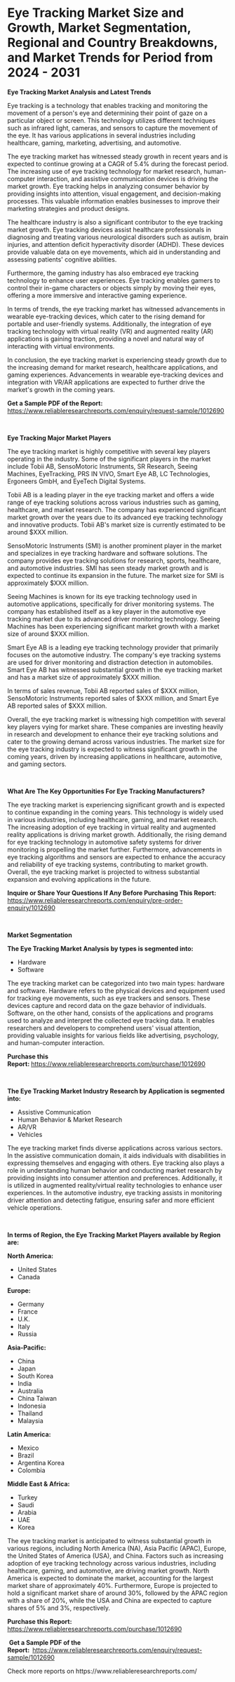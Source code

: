 <p><h1>Eye Tracking Market Size and Growth, Market Segmentation, Regional and Country Breakdowns, and Market Trends for Period from 2024 -  2031</h1></p><p><strong>Eye Tracking Market Analysis and Latest Trends</strong></p>
<p><p>Eye tracking is a technology that enables tracking and monitoring the movement of a person's eye and determining their point of gaze on a particular object or screen. This technology utilizes different techniques such as infrared light, cameras, and sensors to capture the movement of the eye. It has various applications in several industries including healthcare, gaming, marketing, advertising, and automotive.</p><p>The eye tracking market has witnessed steady growth in recent years and is expected to continue growing at a CAGR of 5.4% during the forecast period. The increasing use of eye tracking technology for market research, human-computer interaction, and assistive communication devices is driving the market growth. Eye tracking helps in analyzing consumer behavior by providing insights into attention, visual engagement, and decision-making processes. This valuable information enables businesses to improve their marketing strategies and product designs.</p><p>The healthcare industry is also a significant contributor to the eye tracking market growth. Eye tracking devices assist healthcare professionals in diagnosing and treating various neurological disorders such as autism, brain injuries, and attention deficit hyperactivity disorder (ADHD). These devices provide valuable data on eye movements, which aid in understanding and assessing patients' cognitive abilities.</p><p>Furthermore, the gaming industry has also embraced eye tracking technology to enhance user experiences. Eye tracking enables gamers to control their in-game characters or objects simply by moving their eyes, offering a more immersive and interactive gaming experience.</p><p>In terms of trends, the eye tracking market has witnessed advancements in wearable eye-tracking devices, which cater to the rising demand for portable and user-friendly systems. Additionally, the integration of eye tracking technology with virtual reality (VR) and augmented reality (AR) applications is gaining traction, providing a novel and natural way of interacting with virtual environments.</p><p>In conclusion, the eye tracking market is experiencing steady growth due to the increasing demand for market research, healthcare applications, and gaming experiences. Advancements in wearable eye-tracking devices and integration with VR/AR applications are expected to further drive the market's growth in the coming years.</p></p>
<p><strong>Get a Sample PDF of the Report:&nbsp;</strong> <a href="https://www.reliableresearchreports.com/enquiry/request-sample/1012690">https://www.reliableresearchreports.com/enquiry/request-sample/1012690</a></p>
<p>&nbsp;</p>
<p><strong>Eye Tracking Major Market Players</strong></p>
<p><p>The eye tracking market is highly competitive with several key players operating in the industry. Some of the significant players in the market include Tobii AB, SensoMotoric Instruments, SR Research, Seeing Machines, EyeTracking, PRS IN VIVO, Smart Eye AB, LC Technologies, Ergoneers GmbH, and EyeTech Digital Systems.</p><p>Tobii AB is a leading player in the eye tracking market and offers a wide range of eye tracking solutions across various industries such as gaming, healthcare, and market research. The company has experienced significant market growth over the years due to its advanced eye tracking technology and innovative products. Tobii AB's market size is currently estimated to be around $XXX million.</p><p>SensoMotoric Instruments (SMI) is another prominent player in the market and specializes in eye tracking hardware and software solutions. The company provides eye tracking solutions for research, sports, healthcare, and automotive industries. SMI has seen steady market growth and is expected to continue its expansion in the future. The market size for SMI is approximately $XXX million.</p><p>Seeing Machines is known for its eye tracking technology used in automotive applications, specifically for driver monitoring systems. The company has established itself as a key player in the automotive eye tracking market due to its advanced driver monitoring technology. Seeing Machines has been experiencing significant market growth with a market size of around $XXX million.</p><p>Smart Eye AB is a leading eye tracking technology provider that primarily focuses on the automotive industry. The company's eye tracking systems are used for driver monitoring and distraction detection in automobiles. Smart Eye AB has witnessed substantial growth in the eye tracking market and has a market size of approximately $XXX million.</p><p>In terms of sales revenue, Tobii AB reported sales of $XXX million, SensoMotoric Instruments reported sales of $XXX million, and Smart Eye AB reported sales of $XXX million.</p><p>Overall, the eye tracking market is witnessing high competition with several key players vying for market share. These companies are investing heavily in research and development to enhance their eye tracking solutions and cater to the growing demand across various industries. The market size for the eye tracking industry is expected to witness significant growth in the coming years, driven by increasing applications in healthcare, automotive, and gaming sectors.</p></p>
<p>&nbsp;</p>
<p><strong>What Are The Key Opportunities For Eye Tracking Manufacturers?</strong></p>
<p><p>The eye tracking market is experiencing significant growth and is expected to continue expanding in the coming years. This technology is widely used in various industries, including healthcare, gaming, and market research. The increasing adoption of eye tracking in virtual reality and augmented reality applications is driving market growth. Additionally, the rising demand for eye tracking technology in automotive safety systems for driver monitoring is propelling the market further. Furthermore, advancements in eye tracking algorithms and sensors are expected to enhance the accuracy and reliability of eye tracking systems, contributing to market growth. Overall, the eye tracking market is projected to witness substantial expansion and evolving applications in the future.</p></p>
<p><strong>Inquire or Share Your Questions If Any Before Purchasing This Report:</strong> <a href="https://www.reliableresearchreports.com/enquiry/pre-order-enquiry/1012690">https://www.reliableresearchreports.com/enquiry/pre-order-enquiry/1012690</a></p>
<p>&nbsp;</p>
<p><strong>Market Segmentation</strong></p>
<p><strong>The Eye Tracking Market Analysis by types is segmented into:</strong></p>
<p><ul><li>Hardware</li><li>Software</li></ul></p>
<p><p>The eye tracking market can be categorized into two main types: hardware and software. Hardware refers to the physical devices and equipment used for tracking eye movements, such as eye trackers and sensors. These devices capture and record data on the gaze behavior of individuals. Software, on the other hand, consists of the applications and programs used to analyze and interpret the collected eye tracking data. It enables researchers and developers to comprehend users' visual attention, providing valuable insights for various fields like advertising, psychology, and human-computer interaction.</p></p>
<p><strong>Purchase this Report:&nbsp;</strong><a href="https://www.reliableresearchreports.com/purchase/1012690">https://www.reliableresearchreports.com/purchase/1012690</a></p>
<p>&nbsp;</p>
<p><strong>The Eye Tracking Market Industry Research by Application is segmented into:</strong></p>
<p><ul><li>Assistive Communication</li><li>Human Behavior & Market Research</li><li>AR/VR</li><li>Vehicles</li></ul></p>
<p><p>The eye tracking market finds diverse applications across various sectors. In the assistive communication domain, it aids individuals with disabilities in expressing themselves and engaging with others. Eye tracking also plays a role in understanding human behavior and conducting market research by providing insights into consumer attention and preferences. Additionally, it is utilized in augmented reality/virtual reality technologies to enhance user experiences. In the automotive industry, eye tracking assists in monitoring driver attention and detecting fatigue, ensuring safer and more efficient vehicle operations.</p></p>
<p>&nbsp;</p>
<p><strong>In terms of Region, the Eye Tracking Market Players available by Region are:</strong></p>
<p>
    <p> <strong> North America: </strong>
        <ul>
            <li>United States</li>
            <li>Canada</li>
        </ul>
        </p> 
    <p> <strong> Europe: </strong>
        <ul>
            <li>Germany</li>
            <li>France</li>
            <li>U.K.</li>
            <li>Italy</li>
            <li>Russia</li>
        </ul>
        </p> 
    <p> <strong> Asia-Pacific: </strong>
        <ul>
            <li>China</li>
            <li>Japan</li>
            <li>South Korea</li>
            <li>India</li>
            <li>Australia</li>
            <li>China Taiwan</li>
            <li>Indonesia</li>
            <li>Thailand</li>
            <li>Malaysia</li>
        </ul>
        </p> 
    <p> <strong> Latin America: </strong>
        <ul>
            <li>Mexico</li>
            <li>Brazil</li>
            <li>Argentina Korea</li>
            <li>Colombia</li>
        </ul>
        </p> 
    <p> <strong> Middle East & Africa: </strong>
        <ul>
            <li>Turkey</li>
            <li>Saudi</li>
            <li>Arabia</li>
            <li>UAE</li>
            <li>Korea</li>
        </ul>
    </p>
    </p>
<p><p>The eye tracking market is anticipated to witness substantial growth in various regions, including North America (NA), Asia Pacific (APAC), Europe, the United States of America (USA), and China. Factors such as increasing adoption of eye tracking technology across various industries, including healthcare, gaming, and automotive, are driving market growth. North America is expected to dominate the market, accounting for the largest market share of approximately 40%. Furthermore, Europe is projected to hold a significant market share of around 30%, followed by the APAC region with a share of 20%, while the USA and China are expected to capture shares of 5% and 3%, respectively.</p></p>
<p><strong>Purchase this Report: </strong><a href="https://www.reliableresearchreports.com/purchase/1012690">https://www.reliableresearchreports.com/purchase/1012690</a></p>
<p>&nbsp;<strong>Get a Sample PDF of the Report:&nbsp;&nbsp;</strong><a href="https://www.reliableresearchreports.com/enquiry/request-sample/1012690">https://www.reliableresearchreports.com/enquiry/request-sample/1012690</a></p>
<p><strong></strong></p>
<p>Check more reports on https://www.reliableresearchreports.com/</p>